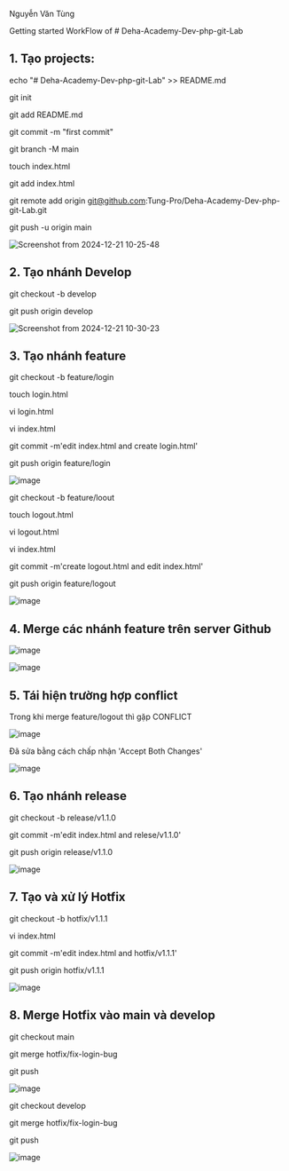 Nguyễn Văn Tùng

Getting started
WorkFlow of # Deha-Academy-Dev-php-git-Lab

## 1. Tạo projects:
echo "# Deha-Academy-Dev-php-git-Lab" >> README.md

git init

git add README.md

git commit -m "first commit"

git branch -M main

touch index.html

git add index.html

git remote add origin git@github.com:Tung-Pro/Deha-Academy-Dev-php-git-Lab.git

git push -u origin main

![Screenshot from 2024-12-21 10-25-48](https://github.com/user-attachments/assets/3e39c49f-c98f-4b9a-9f87-5d3063d7f368)

## 2. Tạo nhánh Develop
git checkout -b develop

git push origin develop

![Screenshot from 2024-12-21 10-30-23](https://github.com/user-attachments/assets/3440010c-7575-4723-87b1-8e71787763bf)

## 3. Tạo nhánh feature
git checkout -b feature/login

touch login.html

vi login.html

vi index.html

git commit -m'edit index.html and create login.html'

git push origin feature/login

![image](https://github.com/user-attachments/assets/077a10a1-c82f-409b-85c7-782114a044da)

git checkout -b feature/loout

touch logout.html

vi logout.html

vi index.html

git commit -m'create logout.html and edit index.html'

git push origin feature/logout

![image](https://github.com/user-attachments/assets/4a519ef3-52f7-4395-94e3-bb170091eba6)

## 4. Merge các nhánh feature trên server Github

![image](https://github.com/user-attachments/assets/d54b9597-3044-4d73-b9f2-9174cbae8de9)

![image](https://github.com/user-attachments/assets/97bf7566-4712-4a3d-a07b-5dd3ba9e4b6c)

## 5. Tái hiện trường hợp conflict
Trong khi merge feature/logout thì gặp CONFLICT

![image](https://github.com/user-attachments/assets/f50b9a58-a567-4baa-b2f3-44e4b3da545e)

Đã sửa bằng cách chấp nhận 'Accept Both Changes'

![image](https://github.com/user-attachments/assets/9ebb32e6-33c0-4137-a1ad-7da0521b6d92)

## 6. Tạo nhánh release
git checkout -b release/v1.1.0

git commit -m'edit index.html and relese/v1.1.0'

git push origin release/v1.1.0

![image](https://github.com/user-attachments/assets/78f9f596-68f4-4bcb-a64f-22011030d844)

## 7. Tạo và xử lý Hotfix
git checkout -b hotfix/v1.1.1

vi index.html

git commit -m'edit index.html and hotfix/v1.1.1'

git push origin hotfix/v1.1.1

![image](https://github.com/user-attachments/assets/8bdab114-6f08-4e06-bebf-e049660e599a)

## 8. Merge Hotfix vào main và develop
git checkout main

git merge hotfix/fix-login-bug

git push

![image](https://github.com/user-attachments/assets/9d811f84-2d63-4074-9935-57dfa80d290f)

git checkout develop

git merge hotfix/fix-login-bug

git push

![image](https://github.com/user-attachments/assets/190426a0-1352-42be-ad5d-dfec47b972e3)

